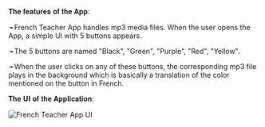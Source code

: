 𝐓𝐡𝐞 𝐟𝐞𝐚𝐭𝐮𝐫𝐞𝐬 𝐨𝐟 𝐭𝐡𝐞 𝐀𝐩𝐩:

➛French Teacher App handles mp3 media files. When the user opens the App, a simple UI with 5 buttons appears. 

➛The 5 buttons are named "Black", "Green", "Purple", "Red", "Yellow".

➛When the user clicks on any of these buttons, the corresponding mp3 file plays in the background which is basically a translation of the color mentioned on the button in French.

𝐓𝐡𝐞 𝐔𝐈 𝐨𝐟 𝐭𝐡𝐞 𝐀𝐩𝐩𝐥𝐢𝐜𝐚𝐭𝐢𝐨𝐧:

![French Teacher App UI](https://github.com/dakshita-thakkar/French-Teacher-App/assets/133591416/3f49a8a8-c9cd-4ea9-b332-237cd8c03625)
